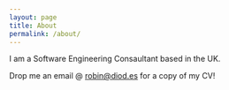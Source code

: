 ```yaml
---
layout: page
title: About
permalink: /about/
---
```


I am a Software Engineering Consaultant based in the UK.

Drop me an email @ [robin@diod.es](mailto:robin@diod.es) for a copy of my CV!
